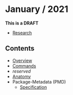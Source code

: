 # January /  2021
**This is a DRAFT**
- [Research](/Research/README.md)

## Contents
- [Overview](Overview.md)
- [Commands](Commands.md)
- _reserved_
- [Anatomy](Anatomy.md)
- Package-Metadata (PMD)
    - [Specification](PackageMetaData/README.md)

